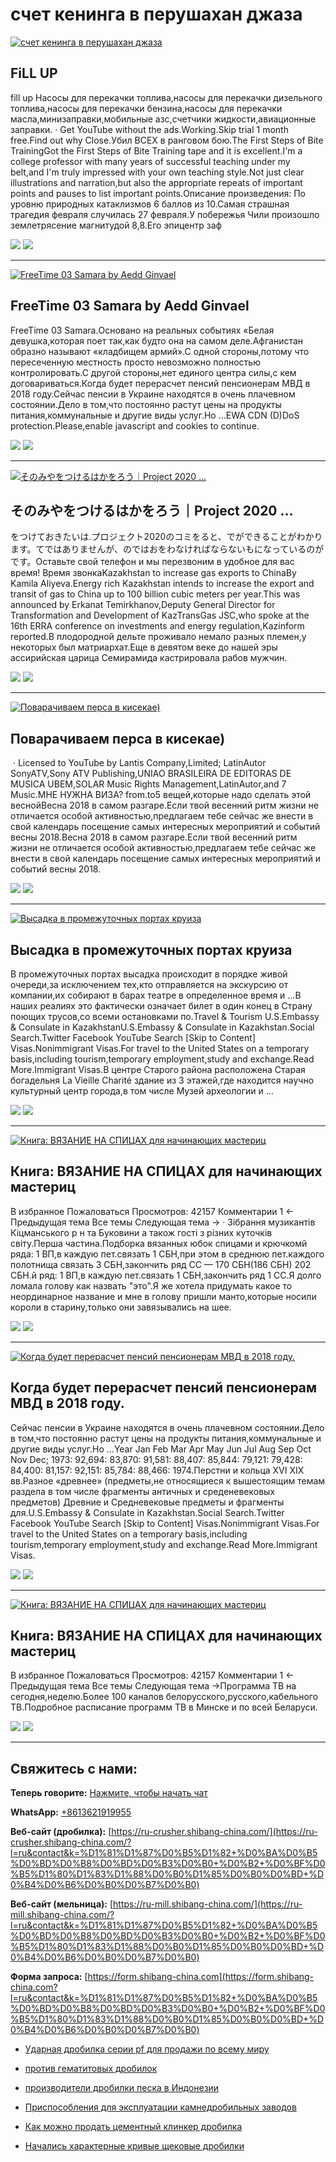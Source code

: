 # счет кенинга в перушахан джаза

<a href="https://swt.shibang-china.com/?l=ru&img&k=%D1%81%D1%87%D0%B5%D1%82+%D0%BA%D0%B5%D0%BD%D0%B8%D0%BD%D0%B3%D0%B0+%D0%B2+%D0%BF%D0%B5%D1%80%D1%83%D1%88%D0%B0%D1%85%D0%B0%D0%BD+%D0%B4%D0%B6%D0%B0%D0%B7%D0%B0" target="_blank">![счет кенинга в перушахан джаза](http://static.shibang-china.com/all-800x300/362.jpg)</a>

## FiLL UP
fill up Насосы для перекачки топлива,насосы для перекачки дизельного топлива,насосы для перекачки бензина,насосы для перекачки масла,минизаправки,мобильные азс,счетчики жидкости,авиационные заправки.&nbsp;&#0183;&#32;Get YouTube without the ads.Working.Skip trial 1 month free.Find out why Close.Убил ВСЕХ в ранговом бою.The First Steps of Bite TrainingGot the First Steps of Bite Training tape and it is excellent.I'm a college professor with many years of successful teaching under my belt,and I'm truly impressed with your own teaching style.Not just clear illustrations and narration,but also the appropriate repeats of important points and pauses to list important points.Описание произведения: По уровню природных катаклизмов 6 баллов из 10.Самая страшная трагедия февраля случилась 27 февраля.У побережья Чили произошло землетрясение магнитудой 8,8.Его эпицентр заф


<a href="https://whatsapp.shibangsoft.com/WhatsApp.php" target="_blank" title="WhatsApp">![](http://static.shibang-china.com/icon/whatsapp.png)</a> <a href="https://swt.shibang-china.com/?l=ru&icon&k=%D1%81%D1%87%D0%B5%D1%82+%D0%BA%D0%B5%D0%BD%D0%B8%D0%BD%D0%B3%D0%B0+%D0%B2+%D0%BF%D0%B5%D1%80%D1%83%D1%88%D0%B0%D1%85%D0%B0%D0%BD+%D0%B4%D0%B6%D0%B0%D0%B7%D0%B0" target="_blank">![](http://static.shibang-china.com/icon/chat-ru.png)</a>

---

<a href="https://swt.shibang-china.com/?l=ru&img&k=%D1%81%D1%87%D0%B5%D1%82+%D0%BA%D0%B5%D0%BD%D0%B8%D0%BD%D0%B3%D0%B0+%D0%B2+%D0%BF%D0%B5%D1%80%D1%83%D1%88%D0%B0%D1%85%D0%B0%D0%BD+%D0%B4%D0%B6%D0%B0%D0%B7%D0%B0" target="_blank">![FreeTime 03 Samara by Aedd Ginvael](http://static.shibang-china.com/all-800x300/384.jpg)</a>

## FreeTime 03 Samara by Aedd Ginvael
FreeTime 03 Samara.Основано на реальных событиях &#171;Белая девушка,которая поет так,как будто она на самом деле.Афганистан образно называют &#171;кладбищем армий&#187;.С одной стороны,потому что пересеченную местность просто невозможно полностью контролировать.С другой стороны,нет единого центра силы,с кем договариваться.Когда будет перерасчет пенсий пенсионерам МВД в 2018 году.Сейчас пенсии в Украине находятся в очень плачевном состоянии.Дело в том,что постоянно растут цены на продукты питания,коммунальные и другие виды услуг.Но …EWA CDN (D)DoS protection.Please,enable javascript and cookies to continue.


<a href="https://whatsapp.shibangsoft.com/WhatsApp.php" target="_blank" title="WhatsApp">![](http://static.shibang-china.com/icon/whatsapp.png)</a> <a href="https://swt.shibang-china.com/?l=ru&icon&k=%D1%81%D1%87%D0%B5%D1%82+%D0%BA%D0%B5%D0%BD%D0%B8%D0%BD%D0%B3%D0%B0+%D0%B2+%D0%BF%D0%B5%D1%80%D1%83%D1%88%D0%B0%D1%85%D0%B0%D0%BD+%D0%B4%D0%B6%D0%B0%D0%B7%D0%B0" target="_blank">![](http://static.shibang-china.com/icon/chat-ru.png)</a>

---

<a href="https://swt.shibang-china.com/?l=ru&img&k=%D1%81%D1%87%D0%B5%D1%82+%D0%BA%D0%B5%D0%BD%D0%B8%D0%BD%D0%B3%D0%B0+%D0%B2+%D0%BF%D0%B5%D1%80%D1%83%D1%88%D0%B0%D1%85%D0%B0%D0%BD+%D0%B4%D0%B6%D0%B0%D0%B7%D0%B0" target="_blank">![そのみやをつけるはかをろう｜Project 2020 …](http://static.shibang-china.com/all-800x300/1486.jpg)</a>

## そのみやをつけるはかをろう｜Project 2020 …
をつけておきたいは.プロジェクト2020のコミをると、でができることがわかります。てではありませんが、のではおをわなければならないもになっているのがです。Оставьте свой телефон и мы перезвоним в удобное для вас время! Время звонкаKazakhstan to increase gas exports to ChinaBy Kamila Aliyeva.Energy rich Kazakhstan intends to increase the export and transit of gas to China up to 100 billion cubic meters per year.This was announced by Erkanat Temirkhanov,Deputy General Director for Transformation and Development of KazTransGas JSC,who spoke at the 16th ERRA conference on investments and energy regulation,Kazinform reported.В плодородной дельте проживало немало разных племен,у некоторых был матриархат.Еще в девятом веке до нашей эры ассирийская царица Семирамида кастрировала рабов мужчин.


<a href="https://whatsapp.shibangsoft.com/WhatsApp.php" target="_blank" title="WhatsApp">![](http://static.shibang-china.com/icon/whatsapp.png)</a> <a href="https://swt.shibang-china.com/?l=ru&icon&k=%D1%81%D1%87%D0%B5%D1%82+%D0%BA%D0%B5%D0%BD%D0%B8%D0%BD%D0%B3%D0%B0+%D0%B2+%D0%BF%D0%B5%D1%80%D1%83%D1%88%D0%B0%D1%85%D0%B0%D0%BD+%D0%B4%D0%B6%D0%B0%D0%B7%D0%B0" target="_blank">![](http://static.shibang-china.com/icon/chat-ru.png)</a>

---

<a href="https://swt.shibang-china.com/?l=ru&img&k=%D1%81%D1%87%D0%B5%D1%82+%D0%BA%D0%B5%D0%BD%D0%B8%D0%BD%D0%B3%D0%B0+%D0%B2+%D0%BF%D0%B5%D1%80%D1%83%D1%88%D0%B0%D1%85%D0%B0%D0%BD+%D0%B4%D0%B6%D0%B0%D0%B7%D0%B0" target="_blank">![Поварачиваем перса в кисекае)](http://static.shibang-china.com/all-800x300/1524.jpg)</a>

## Поварачиваем перса в кисекае)
&nbsp;&#0183;&#32;Licensed to YouTube by Lantis Company,Limited; LatinAutor SonyATV,Sony ATV Publishing,UNIAO BRASILEIRA DE EDITORAS DE MUSICA UBEM,SOLAR Music Rights Management,LatinAutor,and 7 Music.МНЕ НУЖНА ВИЗА? from.to5 вещей,которые надо сделать этой веснойВесна 2018 в самом разгаре.Если твой весенний ритм жизни не отличается особой активностью,предлагаем тебе сейчас же внести в свой календарь посещение самых интересных мероприятий и событий весны 2018.Весна 2018 в самом разгаре.Если твой весенний ритм жизни не отличается особой активностью,предлагаем тебе сейчас же внести в свой календарь посещение самых интересных мероприятий и событий весны 2018.


<a href="https://whatsapp.shibangsoft.com/WhatsApp.php" target="_blank" title="WhatsApp">![](http://static.shibang-china.com/icon/whatsapp.png)</a> <a href="https://swt.shibang-china.com/?l=ru&icon&k=%D1%81%D1%87%D0%B5%D1%82+%D0%BA%D0%B5%D0%BD%D0%B8%D0%BD%D0%B3%D0%B0+%D0%B2+%D0%BF%D0%B5%D1%80%D1%83%D1%88%D0%B0%D1%85%D0%B0%D0%BD+%D0%B4%D0%B6%D0%B0%D0%B7%D0%B0" target="_blank">![](http://static.shibang-china.com/icon/chat-ru.png)</a>

---

<a href="https://swt.shibang-china.com/?l=ru&img&k=%D1%81%D1%87%D0%B5%D1%82+%D0%BA%D0%B5%D0%BD%D0%B8%D0%BD%D0%B3%D0%B0+%D0%B2+%D0%BF%D0%B5%D1%80%D1%83%D1%88%D0%B0%D1%85%D0%B0%D0%BD+%D0%B4%D0%B6%D0%B0%D0%B7%D0%B0" target="_blank">![Высадка в промежуточных портах круиза](http://static.shibang-china.com/all-800x300/29.jpg)</a>

## Высадка в промежуточных портах круиза
В промежуточных портах высадка происходит в порядке живой очереди,за исключением тех,кто отправляется на экскурсию от компании,их собирают в барах театре в определенное время и …В наших реалиях это фактически означает билет в один конец в Страну поющих трусов,со всеми остановками по.Travel &amp; Tourism U.S.Embassy &amp; Consulate in KazakhstanU.S.Embassy &amp; Consulate in Kazakhstan.Social Search.Twitter Facebook YouTube Search [Skip to Content] Visas.Nonimmigrant Visas.For travel to the United States on a temporary basis,including tourism,temporary employment,study and exchange.Read More.Immigrant Visas.В центре Старого района расположена Старая богадельня La Vieille Charit&#233; здание из 3 этажей,где находится научно культурный центр города,в том числе Музей археологии и …


<a href="https://whatsapp.shibangsoft.com/WhatsApp.php" target="_blank" title="WhatsApp">![](http://static.shibang-china.com/icon/whatsapp.png)</a> <a href="https://swt.shibang-china.com/?l=ru&icon&k=%D1%81%D1%87%D0%B5%D1%82+%D0%BA%D0%B5%D0%BD%D0%B8%D0%BD%D0%B3%D0%B0+%D0%B2+%D0%BF%D0%B5%D1%80%D1%83%D1%88%D0%B0%D1%85%D0%B0%D0%BD+%D0%B4%D0%B6%D0%B0%D0%B7%D0%B0" target="_blank">![](http://static.shibang-china.com/icon/chat-ru.png)</a>

---

<a href="https://swt.shibang-china.com/?l=ru&img&k=%D1%81%D1%87%D0%B5%D1%82+%D0%BA%D0%B5%D0%BD%D0%B8%D0%BD%D0%B3%D0%B0+%D0%B2+%D0%BF%D0%B5%D1%80%D1%83%D1%88%D0%B0%D1%85%D0%B0%D0%BD+%D0%B4%D0%B6%D0%B0%D0%B7%D0%B0" target="_blank">![Книга: ВЯЗАНИЕ НА СПИЦАХ для начинающих мастериц](http://static.shibang-china.com/all-800x300/1216.jpg)</a>

## Книга: ВЯЗАНИЕ НА СПИЦАХ для начинающих мастериц
В избранное Пожаловаться Просмотров: 42157 Комментарии 1 ← Предыдущая тема Все темы Следующая тема →&nbsp;&#0183;&#32;Зібрання музикантів Кіцманського р н та Буковини а також гості з різних куточків світу.Перша частина.Подборка вязанных юбок спицами и крючкомй ряда: 1 ВП,в каж&#173;дую пет.связать 1 СБН,при этом в среднюю пет.каждого полотнища связать 3 СБН,закончить ряд СС — 170 СБН(186 СБН) 202 СБН.й ряд: 1 ВП,в каждую пет.связать 1 СБН,закончить ряд 1 СС.Я долго ломала голову как назвать &quot;это&quot;.Я же хотела придумать какое то неординарное название и мне в голову пришли манто,которые носили короли в старину,только они завязывались на шее.


<a href="https://whatsapp.shibangsoft.com/WhatsApp.php" target="_blank" title="WhatsApp">![](http://static.shibang-china.com/icon/whatsapp.png)</a> <a href="https://swt.shibang-china.com/?l=ru&icon&k=%D1%81%D1%87%D0%B5%D1%82+%D0%BA%D0%B5%D0%BD%D0%B8%D0%BD%D0%B3%D0%B0+%D0%B2+%D0%BF%D0%B5%D1%80%D1%83%D1%88%D0%B0%D1%85%D0%B0%D0%BD+%D0%B4%D0%B6%D0%B0%D0%B7%D0%B0" target="_blank">![](http://static.shibang-china.com/icon/chat-ru.png)</a>

---

<a href="https://swt.shibang-china.com/?l=ru&img&k=%D1%81%D1%87%D0%B5%D1%82+%D0%BA%D0%B5%D0%BD%D0%B8%D0%BD%D0%B3%D0%B0+%D0%B2+%D0%BF%D0%B5%D1%80%D1%83%D1%88%D0%B0%D1%85%D0%B0%D0%BD+%D0%B4%D0%B6%D0%B0%D0%B7%D0%B0" target="_blank">![Когда будет перерасчет пенсий пенсионерам МВД в 2018 году.](http://static.shibang-china.com/all-800x300/31.jpg)</a>

## Когда будет перерасчет пенсий пенсионерам МВД в 2018 году.
Сейчас пенсии в Украине находятся в очень плачевном состоянии.Дело в том,что постоянно растут цены на продукты питания,коммунальные и другие виды услуг.Но …Year Jan Feb Mar Apr May Jun Jul Aug Sep Oct Nov Dec; 1973: 92,694: 83,870: 91,581: 88,407: 85,844: 79,121: 79,428: 84,400: 81,157: 92,151: 85,784: 88,466: 1974.Перстни и кольца XVI XIX вв.Разное &#171;древнее&#187; (предметы,не относящиеся к вышестоящим темам раздела в том числе фрагменты античных и среденевековых предметов) Древние и Средневековые предметы и фрагменты для.U.S.Embassy &amp; Consulate in Kazakhstan.Social Search.Twitter Facebook YouTube Search [Skip to Content] Visas.Nonimmigrant Visas.For travel to the United States on a temporary basis,including tourism,temporary employment,study and exchange.Read More.Immigrant Visas.


<a href="https://whatsapp.shibangsoft.com/WhatsApp.php" target="_blank" title="WhatsApp">![](http://static.shibang-china.com/icon/whatsapp.png)</a> <a href="https://swt.shibang-china.com/?l=ru&icon&k=%D1%81%D1%87%D0%B5%D1%82+%D0%BA%D0%B5%D0%BD%D0%B8%D0%BD%D0%B3%D0%B0+%D0%B2+%D0%BF%D0%B5%D1%80%D1%83%D1%88%D0%B0%D1%85%D0%B0%D0%BD+%D0%B4%D0%B6%D0%B0%D0%B7%D0%B0" target="_blank">![](http://static.shibang-china.com/icon/chat-ru.png)</a>

---

<a href="https://swt.shibang-china.com/?l=ru&img&k=%D1%81%D1%87%D0%B5%D1%82+%D0%BA%D0%B5%D0%BD%D0%B8%D0%BD%D0%B3%D0%B0+%D0%B2+%D0%BF%D0%B5%D1%80%D1%83%D1%88%D0%B0%D1%85%D0%B0%D0%BD+%D0%B4%D0%B6%D0%B0%D0%B7%D0%B0" target="_blank">![Книга: ВЯЗАНИЕ НА СПИЦАХ для начинающих мастериц](http://static.shibang-china.com/all-800x300/314.jpg)</a>

## Книга: ВЯЗАНИЕ НА СПИЦАХ для начинающих мастериц
В избранное Пожаловаться Просмотров: 42157 Комментарии 1 ← Предыдущая тема Все темы Следующая тема →Программа ТВ на сегодня,неделю.Более 100 каналов белорусского,русского,кабельного ТВ.Подробное расписание программ ТВ в Минске и по всей Беларуси.

<a href="https://whatsapp.shibangsoft.com/WhatsApp.php" target="_blank" title="WhatsApp">![](http://static.shibang-china.com/icon/whatsapp.png)</a> <a href="https://swt.shibang-china.com/?l=ru&icon&k=%D1%81%D1%87%D0%B5%D1%82+%D0%BA%D0%B5%D0%BD%D0%B8%D0%BD%D0%B3%D0%B0+%D0%B2+%D0%BF%D0%B5%D1%80%D1%83%D1%88%D0%B0%D1%85%D0%B0%D0%BD+%D0%B4%D0%B6%D0%B0%D0%B7%D0%B0" target="_blank">![](http://static.shibang-china.com/icon/chat-ru.png)</a>

---
## Свяжитесь с нами:

**Теперь говорите:** [Нажмите, чтобы начать чат](https://swt.shibang-china.com?l=ru&contact&k=%D1%81%D1%87%D0%B5%D1%82+%D0%BA%D0%B5%D0%BD%D0%B8%D0%BD%D0%B3%D0%B0+%D0%B2+%D0%BF%D0%B5%D1%80%D1%83%D1%88%D0%B0%D1%85%D0%B0%D0%BD+%D0%B4%D0%B6%D0%B0%D0%B7%D0%B0)

**WhatsApp:**  [+8613621919955](https://whatsapp.shibangsoft.com/WhatsApp.php)

**Веб-сайт (дробилка):** [https://ru-crusher.shibang-china.com/](https://ru-crusher.shibang-china.com/?l=ru&contact&k=%D1%81%D1%87%D0%B5%D1%82+%D0%BA%D0%B5%D0%BD%D0%B8%D0%BD%D0%B3%D0%B0+%D0%B2+%D0%BF%D0%B5%D1%80%D1%83%D1%88%D0%B0%D1%85%D0%B0%D0%BD+%D0%B4%D0%B6%D0%B0%D0%B7%D0%B0)

**Веб-сайт (мельница):** [https://ru-mill.shibang-china.com/](https://ru-mill.shibang-china.com/?l=ru&contact&k=%D1%81%D1%87%D0%B5%D1%82+%D0%BA%D0%B5%D0%BD%D0%B8%D0%BD%D0%B3%D0%B0+%D0%B2+%D0%BF%D0%B5%D1%80%D1%83%D1%88%D0%B0%D1%85%D0%B0%D0%BD+%D0%B4%D0%B6%D0%B0%D0%B7%D0%B0)

**Форма запроса:** [https://form.shibang-china.com](https://form.shibang-china.com?l=ru&contact&k=%D1%81%D1%87%D0%B5%D1%82+%D0%BA%D0%B5%D0%BD%D0%B8%D0%BD%D0%B3%D0%B0+%D0%B2+%D0%BF%D0%B5%D1%80%D1%83%D1%88%D0%B0%D1%85%D0%B0%D0%BD+%D0%B4%D0%B6%D0%B0%D0%B7%D0%B0)

* [Ударная дробилка серии pf для продажи по всему миру](../134/%D0%A3%D0%B4%D0%B0%D1%80%D0%BD%D0%B0%D1%8F%20%D0%B4%D1%80%D0%BE%D0%B1%D0%B8%D0%BB%D0%BA%D0%B0%20%D1%81%D0%B5%D1%80%D0%B8%D0%B8%20pf%20%D0%B4%D0%BB%D1%8F%20%D0%BF%D1%80%D0%BE%D0%B4%D0%B0%D0%B6%D0%B8%20%D0%BF%D0%BE%20%D0%B2%D1%81%D0%B5%D0%BC%D1%83%20%D0%BC%D0%B8%D1%80%D1%83.md)

* [против гематитовых дробилок](../131/%D0%BF%D1%80%D0%BE%D1%82%D0%B8%D0%B2%20%D0%B3%D0%B5%D0%BC%D0%B0%D1%82%D0%B8%D1%82%D0%BE%D0%B2%D1%8B%D1%85%20%D0%B4%D1%80%D0%BE%D0%B1%D0%B8%D0%BB%D0%BE%D0%BA.md)

* [производители дробилки песка в Индонезии](../133/%D0%BF%D1%80%D0%BE%D0%B8%D0%B7%D0%B2%D0%BE%D0%B4%D0%B8%D1%82%D0%B5%D0%BB%D0%B8%20%D0%B4%D1%80%D0%BE%D0%B1%D0%B8%D0%BB%D0%BA%D0%B8%20%D0%BF%D0%B5%D1%81%D0%BA%D0%B0%20%D0%B2%20%D0%98%D0%BD%D0%B4%D0%BE%D0%BD%D0%B5%D0%B7%D0%B8%D0%B8.md)

* [Приспособления для эксплуатации камнедробильных заводов](../134/%D0%9F%D1%80%D0%B8%D1%81%D0%BF%D0%BE%D1%81%D0%BE%D0%B1%D0%BB%D0%B5%D0%BD%D0%B8%D1%8F%20%D0%B4%D0%BB%D1%8F%20%D1%8D%D0%BA%D1%81%D0%BF%D0%BB%D1%83%D0%B0%D1%82%D0%B0%D1%86%D0%B8%D0%B8%20%D0%BA%D0%B0%D0%BC%D0%BD%D0%B5%D0%B4%D1%80%D0%BE%D0%B1%D0%B8%D0%BB%D1%8C%D0%BD%D1%8B%D1%85%20%D0%B7%D0%B0%D0%B2%D0%BE%D0%B4%D0%BE%D0%B2.md)

* [Как можно продать цементный клинкер дробилка](../133/%D0%9A%D0%B0%D0%BA%20%D0%BC%D0%BE%D0%B6%D0%BD%D0%BE%20%D0%BF%D1%80%D0%BE%D0%B4%D0%B0%D1%82%D1%8C%20%D1%86%D0%B5%D0%BC%D0%B5%D0%BD%D1%82%D0%BD%D1%8B%D0%B9%20%D0%BA%D0%BB%D0%B8%D0%BD%D0%BA%D0%B5%D1%80%20%D0%B4%D1%80%D0%BE%D0%B1%D0%B8%D0%BB%D0%BA%D0%B0.md)

* [Начались характерные кривые щековые дробилки](../131/%D0%9D%D0%B0%D1%87%D0%B0%D0%BB%D0%B8%D1%81%D1%8C%20%D1%85%D0%B0%D1%80%D0%B0%D0%BA%D1%82%D0%B5%D1%80%D0%BD%D1%8B%D0%B5%20%D0%BA%D1%80%D0%B8%D0%B2%D1%8B%D0%B5%20%D1%89%D0%B5%D0%BA%D0%BE%D0%B2%D1%8B%D0%B5%20%D0%B4%D1%80%D0%BE%D0%B1%D0%B8%D0%BB%D0%BA%D0%B8.md)